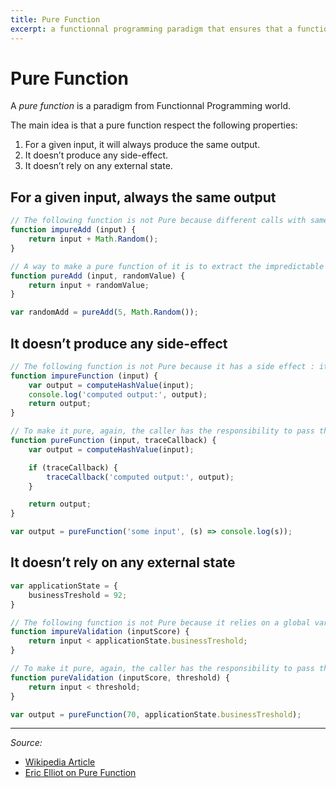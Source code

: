 ```yaml
---
title: Pure Function
excerpt: a functionnal programming paradigm that ensures that a function has some strict properties. 
---
```


# Pure Function

A *pure function* is a paradigm from Functionnal Programming world.

The main idea is that a pure function respect the following properties: 

1. For a given input, it will always produce the same output. 
2. It doesn’t produce any side-effect.
3. It doesn’t rely on any external state.

## For a given input, always the same output

```js
// The following function is not Pure because different calls with same argument will not produce the same output :
function impureAdd (input) {
    return input + Math.Random();
}

// A way to make a pure function of it is to extract the impredictable part and give this responsibility to the caller :
function pureAdd (input, randomValue) {
    return input + randomValue;
}

var randomAdd = pureAdd(5, Math.Random());
```

## It doesn’t produce any side-effect

```js
// The following function is not Pure because it has a side effect : it write in the environnement’s console
function impureFunction (input) {
    var output = computeHashValue(input);
    console.log('computed output:', output);
    return output;
}

// To make it pure, again, the caller has the responsibility to pass the desired side effects.
function pureFunction (input, traceCallback) {
    var output = computeHashValue(input);

    if (traceCallback) {
        traceCallback('computed output:', output);
    }

    return output;
}

var output = pureFunction('some input', (s) => console.log(s));
```


## It doesn’t rely on any external state

```js
var applicationState = {
    businessTreshold = 92;
}

// The following function is not Pure because it relies on a global variable, an external state from the point of view of the function
function impureValidation (inputScore) {
    return input < applicationState.businessTreshold;
}

// To make it pure, again, the caller has the responsibility to pass the needed state for the function to run
function pureValidation (inputScore, threshold) {
    return input < threshold;
}

var output = pureFunction(70, applicationState.businessTreshold);
```

---

*Source:*

* [Wikipedia Article](https://en.wikipedia.org/wiki/Pure_function)
* [Eric Elliot on Pure Function](https://medium.com/javascript-scene/master-the-javascript-interview-what-is-a-pure-function-d1c076bec976#.knhvq7k0z)
